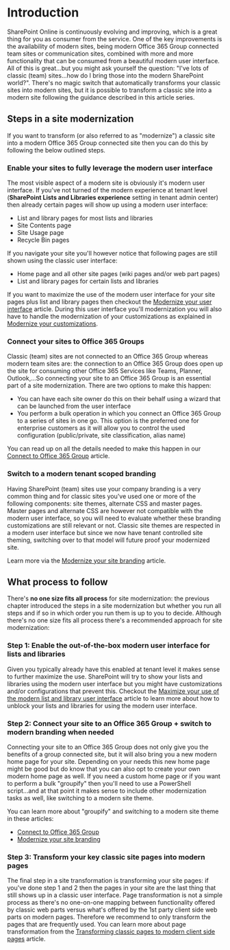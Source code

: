 # Introduction

SharePoint Online is continuously evolving and improving, which is a great thing for you as consumer from the service. One of the key improvements is the availability of modern sites, being modern Office 365 Group connected team sites or communication sites, combined with more and more functionality that can be consumed from a beautiful modern user interface. All of this is great...but you might ask yourself the question: "I've lots of classic (team) sites...how do I bring those into the modern SharePoint world?". There's no magic switch that automatically transforms your classic sites into modern sites, but it is possible to transform a classic site into a modern site following the guidance described in this article series.

## Steps in a site modernization

If you want to transform (or also referred to as "modernize") a classic site into a modern Office 365 Group connected site then you can do this by following the below outlined steps.

### Enable your sites to fully leverage the modern user interface

The most visible aspect of a modern site is obviously it's modern user interface. If you've not turned of the modern experience at tenant level (**SharePoint Lists and Libraries experience** setting in tenant admin center) then already certain pages will show up using a modern user interface:

- List and library pages for most lists and libraries
- Site Contents page
- Site Usage page
- Recycle Bin pages

If you navigate your site you'll however notice that following pages are still shown using the classic user interface:

- Home page and all other site pages (wiki pages and/or web part pages)
- List and library pages for certain lists and libraries

If you want to maximize the use of the modern user interface for your site pages plus list and library pages then checkout the [Modernize your user interface](modernize-userinterface.md) article. During this user interface you'll modernization you will also have to handle the modernization of your customizations as explained in [Modernize your customizations](modernize-customizations.md).

### Connect your sites to Office 365 Groups

Classic (team) sites are not connected to an Office 365 Group whereas modern team sites are: the connection to an Office 365 Group does open up the site for consuming other Office 365 Services like Teams, Planner, Outlook,...So connecting your site to an Office 365 Group is an essential part of a site modernization. There are two options to make this happen:

- You can have each site owner do this on their behalf using a wizard that can be launched from the user interface
- You perform a bulk operation in which you connect an Office 365 Group to a series of sites in one go. This option is the preferred one for enterprise customers as it will allow you to control the used configuration (public/private, site classification, alias name)

You can read up on all the details needed to make this happen in our [Connect to Office 365 Group](modernize-connect-to-office365-group.md) article.

### Switch to a modern tenant scoped branding

Having SharePoint (team) sites use your company branding is a very common thing and for classic sites you've used one or more of the following components: site themes, alternate CSS and master pages. Master pages and alternate CSS are however not compatible with the modern user interface, so you will need to evaluate whether these branding customizations are still relevant or not. Classic site themes are respected in a modern user interface but since we now have tenant controlled site theming, switching over to that model will future proof your modernized site.

Learn more via the [Modernize your site branding](modernize-branding.md) article.

## What process to follow

There's **no one size fits all process** for site modernization: the previous chapter introduced the steps in a site modernization but whether you run all steps and if so in which order you run them is up to you to decide. Although there's no one size fits all process there's a recommended approach for site modernization:

### Step 1: Enable the out-of-the-box modern user interface for lists and libraries

Given you typically already have this enabled at tenant level it makes sense to further maximize the use. SharePoint will try to show your lists and libraries using the modern user interface but you might have customizations and/or configurations that prevent this. Checkout the [Maximize your use of the modern list and library user interface](modernize-userinterface-lists-and-libraries.md) article to learn more about how to unblock your lists and libraries for using the modern user interface.

### Step 2: Connect your site to an Office 365 Group + switch to modern branding when needed

Connecting your site to an Office 365 Group does not only give you the benefits of a group connected site, but it will also bring you a new modern home page for your site. Depending on your needs this new home page might be good but do know that you can also opt to create your own modern home page as well. If you need a custom home page or if you want to perform a bulk "groupify" then you'll need to use a PowerShell script...and at that point it makes sense to include other modernization tasks as well, like switching to a modern site theme.

You can learn more about "groupify" and switching to a modern site theme in these articles:

- [Connect to Office 365 Group](modernize-connect-to-office365-group.md)
- [Modernize your site branding](modernize-branding.md)

### Step 3: Transform your key classic site pages into modern pages

The final step in a site transformation is transforming your site pages: if you've done step 1 and 2 then the pages in your site are the last thing that still shows up in a classic user interface. Page transformation is not a simple process as there's no one-on-one mapping between functionality offered by classic web parts versus what's offered by the 1st party client side web parts on modern pages. Therefore we recommend to only transform the pages that are frequently used. You can learn more about page transformation from the [Transforming classic pages to modern client side pages](modernize-userinterface-lists-and-libraries.md) article.
